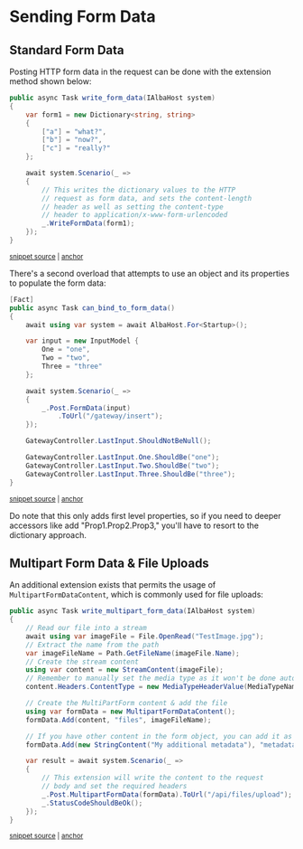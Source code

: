 # Sending Form Data

## Standard Form Data
Posting HTTP form data in the request can be done with the extension method shown below:

<!-- snippet: sample_write_form_data -->
<a id='snippet-sample_write_form_data'></a>
```cs
public async Task write_form_data(IAlbaHost system)
{
    var form1 = new Dictionary<string, string>
    {
        ["a"] = "what?",
        ["b"] = "now?",
        ["c"] = "really?"
    };

    await system.Scenario(_ =>
    {
        // This writes the dictionary values to the HTTP
        // request as form data, and sets the content-length
        // header as well as setting the content-type
        // header to application/x-www-form-urlencoded
        _.WriteFormData(form1);
    });
}
```
<sup><a href='https://github.com/JasperFx/alba/blob/master/src/Alba.Testing/Samples/FormData.cs#L8-L27' title='Snippet source file'>snippet source</a> | <a href='#snippet-sample_write_form_data' title='Start of snippet'>anchor</a></sup>
<!-- endSnippet -->

There's a second overload that attempts to use an object and its properties to populate the form data:

<!-- snippet: sample_binding_against_a_model -->
<a id='snippet-sample_binding_against_a_model'></a>
```cs
[Fact]
public async Task can_bind_to_form_data()
{
    await using var system = await AlbaHost.For<Startup>();

    var input = new InputModel {
        One = "one",
        Two = "two",
        Three = "three"
    };

    await system.Scenario(_ =>
    {
        _.Post.FormData(input)
            .ToUrl("/gateway/insert");
    });

    GatewayController.LastInput.ShouldNotBeNull();

    GatewayController.LastInput.One.ShouldBe("one");
    GatewayController.LastInput.Two.ShouldBe("two");
    GatewayController.LastInput.Three.ShouldBe("three");
}
```
<sup><a href='https://github.com/JasperFx/alba/blob/master/src/Alba.Testing/Acceptance/data_binding_in_mvc_app.cs#L9-L35' title='Snippet source file'>snippet source</a> | <a href='#snippet-sample_binding_against_a_model' title='Start of snippet'>anchor</a></sup>
<!-- endSnippet -->

Do note that this only adds first level properties, so if you need to deeper accessors like add "Prop1.Prop2.Prop3,"
you'll have to resort to the dictionary approach.


## Multipart Form Data & File Uploads

An additional extension exists that permits the usage of `MultipartFormDataContent`, which is commonly used for file uploads:

<!-- snippet: sample_write_multipart_form_data -->
<a id='snippet-sample_write_multipart_form_data'></a>
```cs
public async Task write_multipart_form_data(IAlbaHost system)
{
    // Read our file into a stream
    await using var imageFile = File.OpenRead("TestImage.jpg");
    // Extract the name from the path
    var imageFileName = Path.GetFileName(imageFile.Name);
    // Create the stream content
    using var content = new StreamContent(imageFile);
    // Remember to manually set the media type as it won't be done automatically
    content.Headers.ContentType = new MediaTypeHeaderValue(MediaTypeNames.Image.Jpeg);

    // Create the MultiPartForm content & add the file
    using var formData = new MultipartFormDataContent();
    formData.Add(content, "files", imageFileName);

    // If you have other content in the form object, you can add it as well!
    formData.Add(new StringContent("My additional metadata"), "metadata");

    var result = await system.Scenario(_ =>
    {
        // This extension will write the content to the request
        // body and set the required headers
        _.Post.MultipartFormData(formData).ToUrl("/api/files/upload");
        _.StatusCodeShouldBeOk();
    });
}
```
<sup><a href='https://github.com/JasperFx/alba/blob/master/src/Alba.Testing/Samples/FormData.cs#L29-L56' title='Snippet source file'>snippet source</a> | <a href='#snippet-sample_write_multipart_form_data' title='Start of snippet'>anchor</a></sup>
<!-- endSnippet -->
